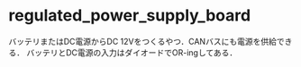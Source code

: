 # regulated_power_supply_board

バッテリまたはDC電源からDC 12Vをつくるやつ．CANバスにも電源を供給できる．
バッテリとDC電源の入力はダイオードでOR-ingしてある．
